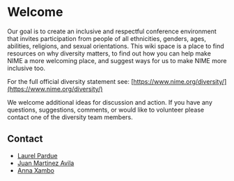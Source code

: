 # Welcome

Our goal is to create an inclusive and respectful conference environment that invites participation from people of all ethnicities, genders, ages, abilities, religions, and sexual orientations. This wiki space is a place to find resources on why diversity matters, to find out how you can help make NIME a more welcoming place, and suggest ways for us to make NIME more inclusive too.

For the full official diversity statement see: [https://www.nime.org/diversity/](https://www.nime.org/diversity/)

We welcome additional ideas for discussion and action. If you have any questions, suggestions, comments, or would like to volunteer please contact one of the diversity team members.

## Contact

* [Laurel Pardue](mailto:punk@mit.edu)
* [Juan Martinez Avila](mailto:psxjpma@nott.ac.uk)
* [Anna Xambo](mailto:anna.xambo@dmu.ac.uk)

